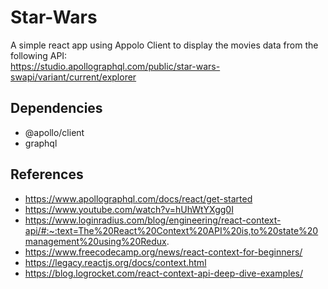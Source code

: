 # Star-Wars

A simple react app using Appolo Client to display the movies data from the following API:<br>
https://studio.apollographql.com/public/star-wars-swapi/variant/current/explorer
## Dependencies
- @apollo/client
- graphql

## References
- https://www.apollographql.com/docs/react/get-started
- https://www.youtube.com/watch?v=hUhWtYXgg0I
- https://www.loginradius.com/blog/engineering/react-context-api/#:~:text=The%20React%20Context%20API%20is,to%20state%20management%20using%20Redux.
- https://www.freecodecamp.org/news/react-context-for-beginners/
- https://legacy.reactjs.org/docs/context.html
- https://blog.logrocket.com/react-context-api-deep-dive-examples/
